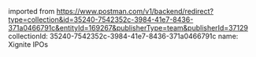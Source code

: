 imported from https://www.postman.com/v1/backend/redirect?type=collection&id=35240-7542352c-3984-41e7-8436-371a0466791c&entityId=169267&publisherType=team&publisherId=37129
collectionId: 35240-7542352c-3984-41e7-8436-371a0466791c
name: Xignite IPOs